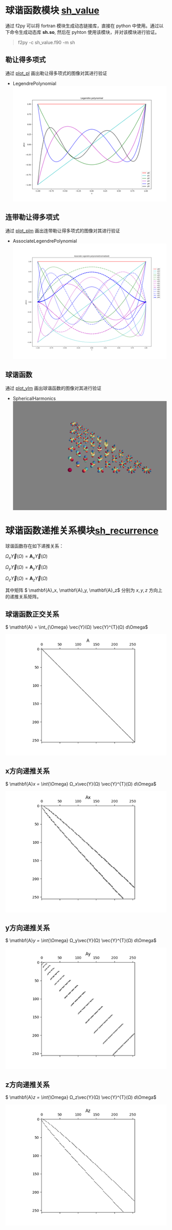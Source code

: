 
# 球谐函数模块 [sh_value](./src/lib/sh_value.f90)

通过 f2py 可以将 fortran 模块生成动态链接库，直接在 python 中使用。通过以下命令生成动态库 **sh.so**, 然后在 pyhton 使用该模块，并对该模块进行验证。
>f2py -c sh_value.f90 -m sh

## 勒让得多项式
通过 [plot_pl](./tools/plot_pl.py) 画出勒让得多项式的图像对其进行验证

- LegendrePolynomial
  ![LegendrePolynomial](./data/LegendrePolynomial.png)

## 连带勒让得多项式
通过 [plot_plm](./tools/plot_plm.py) 画出连带勒让得多项式的图像对其进行验证
- AssociateLegendrePolynomial
  ![AssociateLegendrePolynomial](./data/AssociateLegendrePolynomial.png)

## 球谐函数
通过 [plot_ylm](./tools/plot_ylm.py) 画出球谐函数的图像对其进行验证
- SphericalHarmonics
  ![SphericalHarmonics](./data/SphericalHarmonics.png)

# 球谐函数递推关系模块[sh_recurrence](./src/lib/sh_recurrence.f90)

球谐函数存在如下递推关系：

$Ω_x\vec{Y}(Ω) = \mathbf{A}_x\vec{Y}(Ω)$

$Ω_y\vec{Y}(Ω) = \mathbf{A}_y\vec{Y}(Ω)$

$Ω_z\vec{Y}(Ω) = \mathbf{A}_z\vec{Y}(Ω)$

其中矩阵 $ \mathbf{A}_x,  \mathbf{A}_y,  \mathbf{A}_z$ 分别为 $x,y,z$ 方向上的递推关系矩阵。



## 球谐函数正交关系

$ \mathbf{A} = \int_{\Omega} \vec{Y}(Ω) \vec{Y}^{T}(Ω) d\Omega$

![A](./data/A.png)

## x方向递推关系

$ \mathbf{A}_x = \int_{\Omega} Ω_x\vec{Y}(Ω) \vec{Y}^{T}(Ω) d\Omega$

![Ax](./data/Ax.png)

## y方向递推关系

$ \mathbf{A}_y = \int_{\Omega} Ω_y\vec{Y}(Ω) \vec{Y}^{T}(Ω) d\Omega$

![Ay](./data/Ay.png)

## z方向递推关系
$ \mathbf{A}_z = \int_{\Omega} Ω_z\vec{Y}(Ω) \vec{Y}^{T}(Ω) d\Omega$

![Az](./data/Az.png)
